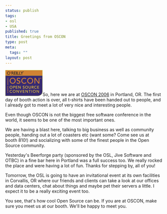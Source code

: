 ```yaml
--- 
status: publish
tags: 
- osl
- USA
published: true
title: Greetings from OSCON
type: post
meta: 
  tags: ""
layout: post
---
```

<img id="image83" src="/media/wp/2006/07/oscon-small.png" alt="OSCON Logo" class="alignright" />So, here we are at <a href="http://conferences.oreillynet.com/os2006/" target="_blank">OSCON 2006</a> in Portland, OR. The first day of booth action is over, all t-shirts have been handed out to people, and I already got to meet a lot of very nice and interesting people.

Even though OSCON is not the biggest free software conference in the world, it seems to be one of the most important ones.

We are having a blast here, talking to big business as well as community people, handing out a lot of coasters etc (want some? Come see us at booth 810!) and socializing with some of the finest people in the Open Source community.

Yesterday's Beerforge party (sponsored by the OSL, Jive Software and OTBC) in a fine bar here in Portland was a full success too. We really rocked the place and were having a lot of fun. Thanks for stepping by, all of you!

Tomorrow, the OSL is going to have an invitational event at its own facilities in Corvallis, OR where our friends and clients can take a look at our offices and data centers, chat about things and maybe pet their servers a little. I expect it to be a really exciting event too.

You see, that's how cool Open Source can be. If you are at OSCON, make sure you meet us at our booth. We'll be happy to meet you.
